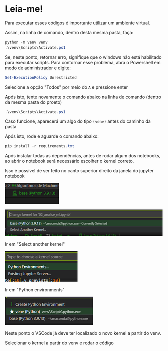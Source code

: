 # Leia-me!

Para executar esses códigos é importante utilizar um ambiente virtual.

Assim, na linha de comando, dentro desta mesma pasta, faça:

```powershell
python -m venv venv
.\venv\Scripts\Activate.ps1
```

Se, neste ponto, retornar erro, signifique que o windows não está habilitado para executar scripts. Para contornar esse problema, abra o Powershell em modo de administrador e digite:

```powershell
Set-ExecutionPolicy Unrestricted
```

Selecione a opção "Todos" por meio do ```A``` e pressione enter

Após isto, tente novamente o comando abaixo na linha de comando (dentro da mesma pasta do proeto)

```powershell
.\venv\Scripts\Activate.ps1
```

Caso funcione, aparecerá um algo do tipo ```(venv)``` antes do caminho da pasta

Após isto, rode e aguarde o comando abaixo:

```powershell
pip install -r requirements.txt
```

Após instalar todas as dependências, antes de rodar algum dos notebooks, ao abrir o notebook será necessário escolher o kernel correto.

Isso é possível de ser feito no canto superior direito da janela do jupyter notebook

![Alt text](image-1.png)

![Alt text](image-2.png)

Ir em "Select another kernel"

![Alt text](image-3.png)

Ir em "Python environments"

![Alt text](image-4.png)

Neste ponto o VSCode já deve ter localizado o novo kernel a partir do venv.

Selecionar o kernel a partir do venv e rodar o código